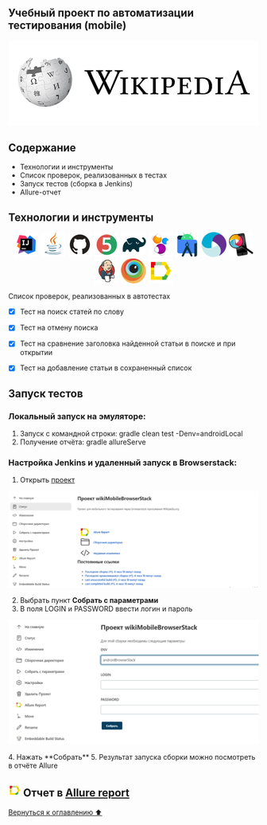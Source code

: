 ## Учебный проект по автоматизации тестирования (mobile)
<a name="Ссылка"></a>
<p align="center">
<img title="Wikipedia" src="images/screens/wiki-logo2.png">
</p>

##  Содержание

- Технологии и инструменты
- Список проверок, реализованных в тестах
- Запуск тестов (сборка в Jenkins)
- Allure-отчет


## Технологии и инструменты

<p align="center">
<a href="https://www.jetbrains.com/idea/"><img src="images/logo/Idea.svg" width="50" height="50"  alt="IDEA"/></a>
<a href="https://www.java.com/"><img src="images/logo/Java.svg" width="50" height="50"  alt="Java"/></a>
<a href="https://github.com/"><img src="images/logo/GitHub.svg" width="50" height="50"  alt="Github"/></a>
<a href="https://junit.org/junit5/"><img src="images/logo/Junit5.svg" width="50" height="50"  alt="JUnit 5"/></a>
<a href="https://gradle.org/"><img src="images/logo/Gradle.svg" width="50" height="50"  alt="Gradle"/></a>
<a href="https://selenide.org/"><img src="images/logo/Selenide.svg" width="50" height="50"  alt="Selenide"/></a>
<a href="https://developer.android.com/studio/"><img src="images/logo/androidstudio.svg" width="50" height="50"  alt="AndroidStudio"/></a>
<a href="https://appium.io/"><img src="images/logo/appium.svg" width="50" height="50"  alt="Appium"/></a>
<a href="https://appium.io/"><img src="images/logo/appium-inspector.png" width="50" height="50"  alt="AppiumInspector"/></a>
<a href="https://www.jenkins.io/"><img src="images/logo/Jenkins.svg" width="50" height="50"  alt="Jenkins"/></a>
<a href="https://www.browserstack.com/"><img src="images/logo/browserstack.svg" width="50" height="50"  alt="Browserstack"/></a>
<a href="https://github.com/allure-framework/allure2"><img src="images/logo/Allure.svg" width="50" height="50"  alt="Allure"/></a>
</p>

Список проверок, реализованных в автотестах

- [x] Тест на поиск статей по слову
- [x] Тест на отмену поиска
- [x] Тест на сравнение заголовка найденной статьи  в поиске и при открытии
- [x] Тест на добавление статьи в сохраненный список


## Запуск тестов

###  Локальный запуск на эмуляторе:
1. Запуск с командной строки: 
gradle clean test -Denv=androidLocal
2. Получение отчёта: gradle allureServe

###  Настройка Jenkins и удаленный запуск в Browserstack:
1. Открыть <a target="_blank" href="https://jenkins.autotests.cloud/job/wikiMobileBrowserStack">проект</a>

<p align="center">
<img title="Jenkins Dashboard" src="images/screens/jenkins_mobile.png">
</p>

2. Выбрать пункт **Собрать с параметрами**
3. В поля LOGIN и PASSWORD ввести логин и пароль
<p align="center">
<img title="Allure Overview Dashboard" src="images/screens/loginMobile.png">
</p>
4. Нажать **Собрать**
5. Результат запуска сборки можно посмотреть в отчёте Allure

## <img src="images/logo/Allure.svg" width="25" height="25"  alt="Allure"/></a> Отчет в <a target="_blank" href="https://jenkins.autotests.cloud/job/C16-NazilyaMullagildina_mobile-tests/10/allure/">Allure report</a>


[Вернуться к оглавлению ⬆](#Ссылка)
